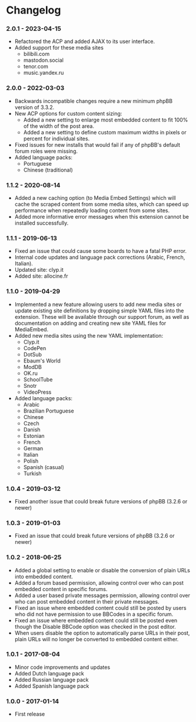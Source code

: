 # Changelog

### 2.0.1 - 2023-04-15

- Refactored the ACP and added AJAX to its user interface.
- Added support for these media sites
  - bilibili.com
  - mastodon.social
  - tenor.com
  - music.yandex.ru

### 2.0.0 - 2022-03-03

- Backwards incompatible changes require a new minimum phpBB version of 3.3.2.
- New ACP options for custom content sizing:
  - Added a new setting to enlarge most embedded content to fit 100% of the width of the post area.
  - Added a new setting to define custom maximum widths in pixels or percent for individual sites.
- Fixed issues for new installs that would fail if any of phpBB's default forum roles were missing.
- Added language packs:
  - Portuguese
  - Chinese (traditional)

### 1.1.2 - 2020-08-14

- Added a new caching option (to Media Embed Settings) which will cache the scraped content from some media sites, which can speed up performance when repeatedly loading content from some sites.
- Added more informative error messages when this extension cannot be installed successfully.

### 1.1.1 - 2019-06-13

- Fixed an issue that could cause some boards to have a fatal PHP error.
- Internal code updates and language pack corrections (Arabic, French, Italian).
- Updated site: clyp.it
- Added site: allocine.fr

### 1.1.0 - 2019-04-29

- Implemented a new feature allowing users to add new media sites or update 
existing site definitions by dropping simple YAML files into the extension. 
These will be available through our support forum, as well as documentation 
on adding and creating new site YAML files for MediaEmbed.
- Added new media sites using the new YAML implementation:
  - Clyp.it
  - CodePen
  - DotSub
  - Ebaum's World
  - ModDB
  - OK.ru
  - SchoolTube
  - Snotr
  - VideoPress
- Added language packs:
  - Arabic
  - Brazilian Portuguese
  - Chinese
  - Czech
  - Danish
  - Estonian
  - French
  - German
  - Italian
  - Polish
  - Spanish (casual)
  - Turkish

### 1.0.4 - 2019-03-12

- Fixed another issue that could break future versions of phpBB (3.2.6 or newer)

### 1.0.3 - 2019-01-03

- Fixed an issue that could break future versions of phpBB (3.2.6 or newer)

### 1.0.2 - 2018-06-25

- Added a global setting to enable or disable the conversion of plain URLs into embedded content.
- Added a forum based permission, allowing control over who can post embedded content in specific forums.
- Added a user based private messages permission, allowing control over who can post embedded content in their private messages.
- Fixed an issue where embedded content could still be posted by users who did not have permission to use BBCodes in a specific forum.
- Fixed an issue where embedded content could still be posted even though the Disable BBCode option was checked in the post editor.
- When users disable the option to automatically parse URLs in their post, plain URLs will no longer be converted to embedded content either.

### 1.0.1 - 2017-08-04

- Minor code improvements and updates
- Added Dutch language pack
- Added Russian language pack
- Added Spanish language pack

### 1.0.0 - 2017-01-14

- First release
